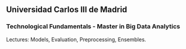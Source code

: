 ## Universidad Carlos III de Madrid

### Technological Fundamentals - Master in Big Data Analytics

Lectures: Models, Evaluation, Preprocessing, Ensembles.
